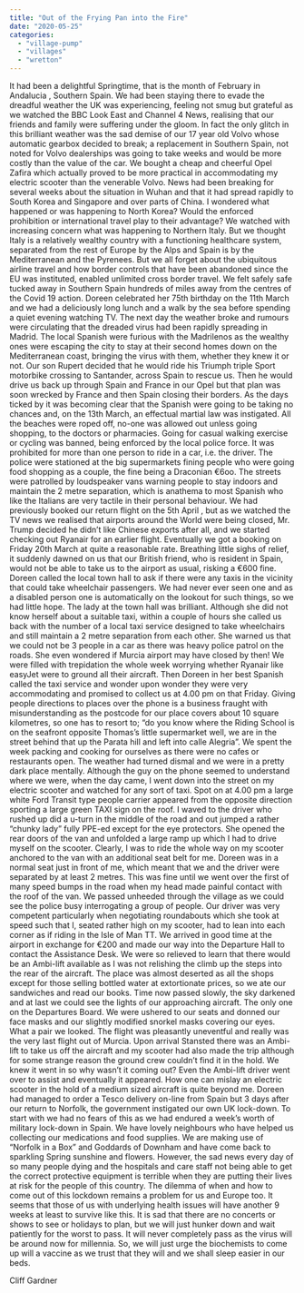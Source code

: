 ```yaml
---
title: "Out of the Frying Pan into the Fire"
date: "2020-05-25"
categories: 
  - "village-pump"
  - "villages"
  - "wretton"
---
```


It had been a delightful Springtime, that is the month of February in Andalucia , Southern Spain. We had been staying there to evade the dreadful weather the UK was experiencing, feeling not smug but grateful as we watched the BBC Look East and Channel 4 News, realising that our friends and family were suffering under the gloom. In fact the only glitch in this brilliant weather was the sad demise of our 17 year old Volvo whose automatic gearbox decided to break; a replacement in Southern Spain, not noted for Volvo dealerships was going to take weeks and would be more costly than the value of the car. We bought a cheap and cheerful Opel Zafira which actually proved to be more practical in accommodating my electric scooter than the venerable Volvo. News had been breaking for several weeks about the situation in Wuhan and that it had spread rapidly to South Korea and Singapore and over parts of China. I wondered what happened or was happening to North Korea? Would the enforced prohibition or international travel play to their advantage? We watched with increasing concern what was happening to Northern Italy. But we thought Italy is a relatively wealthy country with a functioning healthcare system, separated from the rest of Europe by the Alps and Spain is by the Mediterranean and the Pyrenees. But we all forget about the ubiquitous airline travel and how border controls that have been abandoned since the EU was instituted, enabled unlimited cross border travel. We felt safely safe tucked away in Southern Spain hundreds of miles away from the centres of the Covid 19 action. Doreen celebrated her 75th birthday on the 11th March and we had a deliciously long lunch and a walk by the sea before spending a quiet evening watching TV. The next day the weather broke and rumours were circulating that the dreaded virus had been rapidly spreading in Madrid. The local Spanish were furious with the Madrilenos as the wealthy ones were escaping the city to stay at their second homes down on the Mediterranean coast, bringing the virus with them, whether they knew it or not. Our son Rupert decided that he would ride his Triumph triple Sport motorbike crossing to Santander, across Spain to rescue us. Then he would drive us back up through Spain and France in our Opel but that plan was soon wrecked by France and then Spain closing their borders. As the days ticked by it was becoming clear that the Spanish were going to be taking no chances and, on the 13th March, an effectual martial law was instigated. All the beaches were roped off, no-one was allowed out unless going shopping, to the doctors or pharmacies. Going for casual walking exercise or cycling was banned, being enforced by the local police force. It was prohibited for more than one person to ride in a car, i.e. the driver. The police were stationed at the big supermarkets fining people who were going food shopping as a couple, the fine being a Draconian €6oo. The streets were patrolled by loudspeaker vans warning people to stay indoors and maintain the 2 metre separation, which is anathema to most Spanish who like the Italians are very tactile in their personal behaviour. We had previously booked our return flight on the 5th April , but as we watched the TV news we realised that airports around the World were being closed, Mr. Trump decided he didn’t like Chinese exports after all, and we started checking out Ryanair for an earlier flight. Eventually we got a booking on Friday 20th March at quite a reasonable rate. Breathing little sighs of relief, it suddenly dawned on us that our British friend, who is resident in Spain, would not be able to take us to the airport as usual, risking a €600 fine. Doreen called the local town hall to ask if there were any taxis in the vicinity that could take wheelchair passengers. We had never ever seen one and as a disabled person one is automatically on the lookout for such things, so we had little hope. The lady at the town hall was brilliant. Although she did not know herself about a suitable taxi, within a couple of hours she called us back with the number of a local taxi service designed to take wheelchairs and still maintain a 2 metre separation from each other. She warned us that we could not be 3 people in a car as there was heavy police patrol on the roads. She even wondered if Murcia airport may have closed by then! We were filled with trepidation the whole week worrying whether Ryanair like easyJet were to ground all their aircraft. Then Doreen in her best Spanish called the taxi service and wonder upon wonder they were very accommodating and promised to collect us at 4.00 pm on that Friday. Giving people directions to places over the phone is a business fraught with misunderstanding as the postcode for our place covers about 10 square kilometres, so one has to resort to; “do you know where the Riding School is on the seafront opposite Thomas’s little supermarket well, we are in the street behind that up the Parata hill and left into calle Alegria”. We spent the week packing and cooking for ourselves as there were no cafes or restaurants open. The weather had turned dismal and we were in a pretty dark place mentally. Although the guy on the phone seemed to understand where we were, when the day came, I went down into the street on my electric scooter and watched for any sort of taxi. Spot on at 4.00 pm a large white Ford Transit type people carrier appeared from the opposite direction sporting a large green TAXI sign on the roof. I waved to the driver who rushed up did a u-turn in the middle of the road and out jumped a rather “chunky lady” fully PPE-ed except for the eye protectors. She opened the rear doors of the van and unfolded a large ramp up which I had to drive myself on the scooter. Clearly, I was to ride the whole way on my scooter anchored to the van with an additional seat belt for me. Doreen was in a normal seat just in front of me, which meant that we and the driver were separated by at least 2 metres. This was fine until we went over the first of many speed bumps in the road when my head made painful contact with the roof of the van. We passed unheeded through the village as we could see the police busy interrogating a group of people. Our driver was very competent particularly when negotiating roundabouts which she took at speed such that I, seated rather high on my scooter, had to lean into each corner as if riding in the Isle of Man TT. We arrived in good time at the airport in exchange for €200 and made our way into the Departure Hall to contact the Assistance Desk. We were so relieved to learn that there would be an Ambi-lift available as I was not relishing the climb up the steps into the rear of the aircraft. The place was almost deserted as all the shops except for those selling bottled water at extortionate prices, so we ate our sandwiches and read our books. Time now passed slowly, the sky darkened and at last we could see the lights of our approaching aircraft. The only one on the Departures Board. We were ushered to our seats and donned our face masks and our slightly modified snorkel masks covering our eyes. What a pair we looked. The flight was pleasantly uneventful and really was the very last flight out of Murcia. Upon arrival Stansted there was an Ambi-lift to take us off the aircraft and my scooter had also made the trip although for some strange reason the ground crew couldn’t find it in the hold. We knew it went in so why wasn’t it coming out? Even the Ambi-lift driver went over to assist and eventually it appeared. How one can mislay an electric scooter in the hold of a medium sized aircraft is quite beyond me. Doreen had managed to order a Tesco delivery on-line from Spain but 3 days after our return to Norfolk, the government instigated our own UK lock-down. To start with we had no fears of this as we had endured a week’s worth of military lock-down in Spain. We have lovely neighbours who have helped us collecting our medications and food supplies. We are making use of “Norfolk in a Box” and Goddards of Downham and have come back to sparkling Spring sunshine and flowers. However, the sad news every day of so many people dying and the hospitals and care staff not being able to get the correct protective equipment is terrible when they are putting their lives at risk for the people of this country. The dilemma of when and how to come out of this lockdown remains a problem for us and Europe too. It seems that those of us with underlying health issues will have another 9 weeks at least to survive like this. It is sad that there are no concerts or shows to see or holidays to plan, but we will just hunker down and wait patiently for the worst to pass. It will never completely pass as the virus will be around now for millennia. So, we will just urge the biochemists to come up will a vaccine as we trust that they will and we shall sleep easier in our beds.

Cliff Gardner
